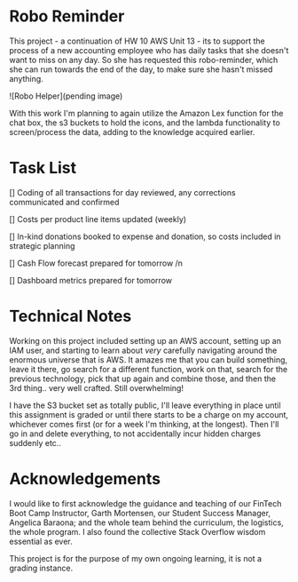 # Robo Reminder
This project - a continuation of HW 10 AWS Unit 13 - its to support the process of a new accounting employee who has daily tasks that she doesn't want to miss on any day. So she has requested this robo-reminder, which she can run towards the end of the day, to make sure she hasn't missed anything. 



![Robo Helper](pending image)


With this work I'm planning to again utilize the Amazon Lex function for the chat box, the s3 buckets to hold the icons, and the lambda functionality to screen/process the data, adding to the knowledge acquired earlier.  

# Task List

[]  Coding of all transactions for day reviewed, any corrections communicated and confirmed

[]  Costs per product line items updated (weekly)

[]  In-kind donations booked to expense and donation, so costs included in strategic planning

[]  Cash Flow forecast prepared for tomorrow /n

[]  Dashboard metrics prepared for tomorrow


# Technical Notes

Working on this project included setting up an AWS account, setting up an IAM user, and starting to learn about *very* carefully navigating around the enormous universe that is AWS. It amazes me that you can build something, leave it there, go search for a different function, work on that, search for the previous technology, pick that up again and combine those, and then the 3rd thing.. very well crafted. Still overwhelming!

I have the S3 bucket set as totally public, I'll leave everything in place until this assignment is graded or until there starts to be a charge on my account, whichever comes first (or for a week I'm thinking, at the longest). Then I'll go in and delete everything, to not accidentally incur hidden charges suddenly etc..


# Acknowledgements

I would like to first acknowledge the guidance and teaching of our FinTech Boot Camp Instructor, Garth Mortensen, our Student Success Manager, Angelica Baraona; and the whole team behind the curriculum, the logistics, the whole program. I also found the collective Stack Overflow wisdom essential as ever.

This project is for the purpose of my own ongoing learning, it is not a grading instance.

